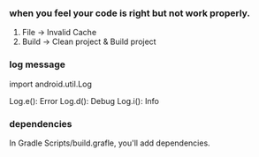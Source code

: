 ### when you feel your code is right but not work properly.

1. File -> Invalid Cache
2. Build -> Clean project & Build project

### log message

import android.util.Log

Log.e(): Error
Log.d(): Debug
Log.i(): Info

### dependencies

In Gradle Scripts/build.grafle, you'll add dependencies.
